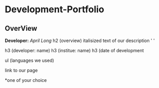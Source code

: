 # Development-Portfolio

## OverView 

**Developer:** *April Long* 
h2 (overview)
italisized text of our description '   '

h3 (developer: name)
h3 (institue: name) 
h3 (date of development 

ul (languages we used)

link to our page 


*one of your choice 
